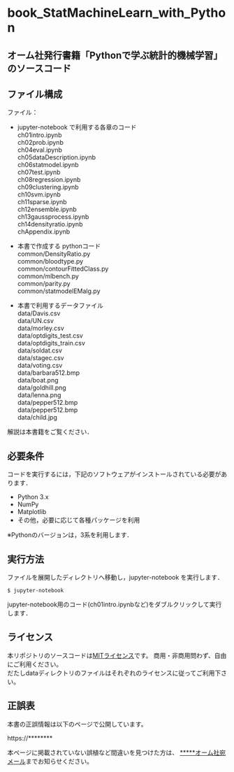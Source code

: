 # book_StatMachineLearn_with_Python
## オーム社発行書籍「Pythonで学ぶ統計的機械学習」のソースコード


## ファイル構成

ファイル：
- jupyter-notebook で利用する各章のコード  
ch01intro.ipynb  
ch02prob.ipynb  
ch04eval.ipynb  
ch05dataDescription.ipynb  
ch06statmodel.ipynb  
ch07test.ipynb  
ch08regression.ipynb  
ch09clustering.ipynb  
ch10svm.ipynb  
ch11sparse.ipynb  
ch12ensemble.ipynb  
ch13gaussprocess.ipynb  
ch14densityratio.ipynb  
chAppendix.ipynb  


- 本書で作成する pythonコード  
common/DensityRatio.py  
common/bloodtype.py  
common/contourFittedClass.py  
common/mlbench.py  
common/parity.py  
common/statmodelEMalg.py  


- 本書で利用するデータファイル  
data/Davis.csv  
data/UN.csv  
data/morley.csv  
data/optdigits_test.csv  
data/optdigits_train.csv  
data/soldat.csv  
data/stagec.csv  
data/voting.csv  
data/barbara512.bmp  
data/boat.png  
data/goldhill.png  
data/lenna.png  
data/pepper512.bmp  
data/pepper512.bmp  
data/child.jpg  

解説は本書籍をご覧ください．


## 必要条件
コードを実行するには，下記のソフトウェアがインストールされている必要があります．

* Python 3.x
* NumPy
* Matplotlib
* その他，必要に応じて各種パッケージを利用

※Pythonのバージョンは，3系を利用します．


## 実行方法

ファイルを展開したディレクトリへ移動し，jupyter-notebook を実行します．

```
$ jupyter-notebook
```

jupyter-notebook用のコード(ch01intro.ipynbなど)をダブルクリックして実行します．


## ライセンス

本リポジトリのソースコードは[MITライセンス](http://www.opensource.org/licenses/MIT)です。
商用・非商用問わず、自由にご利用ください。  
だたしdataディレクトリのファイルはそれぞれのライセンスに従ってご利用下さい。


## 正誤表

本書の正誤情報は以下のページで公開しています。

https://********

本ページに掲載されていない誤植など間違いを見つけた方は、
[*****オーム社宛メール](<mailto:オーム社宛メール>)までお知らせください。
